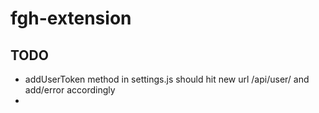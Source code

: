 fgh-extension
=============

## TODO

- addUserToken method in settings.js should hit new url /api/user/ and add/error accordingly
-
